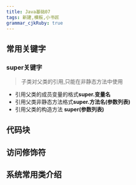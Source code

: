 ```yaml
---
title: Java基础07 
tags: 新建,模板,小书匠
grammar_cjkRuby: true
---
```


## 常用关键字
### super关键字
> 子类对父类的引用,只能在非静态方法中使用

- 引用父类的成员变量的格式**super.变量名**
- 引用父类非静态方法格式**super.方法名(参数列表)**
- 引用父类的构造方法 **super(参数列表)**


## 代码块

## 访问修饰符

## 系统常用类介绍